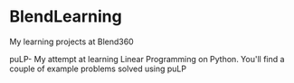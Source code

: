 # BlendLearning
My learning projects at Blend360

puLP- My attempt at learning Linear Programming on Python. You'll find a couple of example problems solved using puLP
